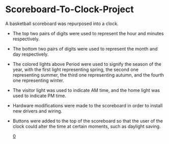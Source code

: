 # Scoreboard-To-Clock-Project

A basketball scoreboard was repurposed into a clock.
- The top two pairs of digits were used to represent the hour and minutes respectively.
- The bottom two pairs of digits were used to represent the month and day respectively.
- The colored lights above Period were used to signify the season of the year, with the first light representing spring, the second one representing summer, the third one representing autumn, and the fourth one representing winter.
- The visitor light was used to indicate AM time, and the home light was used to indicate PM time.
- Hardware modifications were made to the scoreboard in order to install new drivers and wiring.
- Buttons were added to the top of the scoreboard so that the user of the clock could alter the time at certain moments, such as daylight saving.

  [0](https://github.com/user-attachments/assets/2c4e55e3-b1e3-46ac-8009-062642933551)
